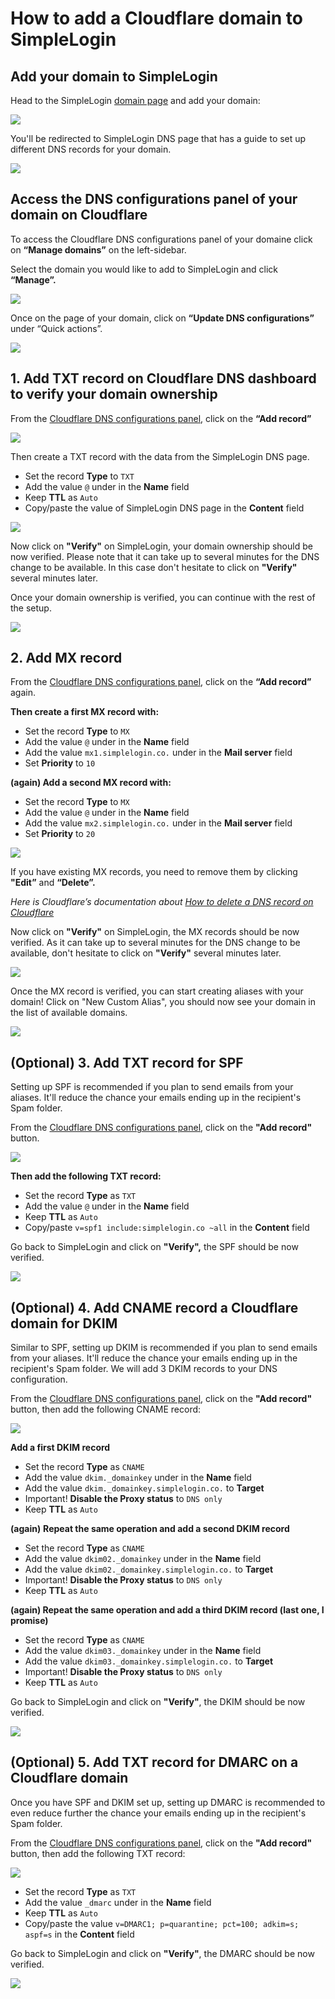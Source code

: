 # How to add a Cloudflare domain to SimpleLogin

## **Add your domain to SimpleLogin**

Head to the SimpleLogin [domain page](https://app.simplelogin.io/dashboard/custom_domain) and add your domain:

![](../../new-domain.png)

You'll be redirected to SimpleLogin DNS page that has a guide to set up different DNS records for your domain.

![](../../domain-dns.png)

## **Access the DNS configurations panel of your domain on Cloudflare**

To access the Cloudflare DNS configurations panel of your domaine click on **“Manage domains”** on the left-sidebar. 

Select the domain you would like to add to SimpleLogin and click **“Manage”.**

![](./cloudflare-manage-domain.png)

Once on the page of your domain, click on **“Update DNS configurations”** under “Quick actions”.

![](./cloudflare-update-dns.png)

## 1. **Add TXT record on Cloudflare DNS dashboard to verify your domain ownership**

From the [Cloudflare DNS configurations panel](/docs/custom-domain/registrars/cloudflare/cloudflare/#access-the-dns-configurations-panel-of-your-domain-on-cloudflare), click on the **“Add record”**

![](./cloudflare-add-record.png)

Then create a TXT record with the data from the SimpleLogin DNS page.

- Set the record **Type** to `TXT`
- Add the value `@` under in the **Name** field
- Keep **TTL** as `Auto`
- Copy/paste the value of SimpleLogin DNS page in the **Content** field

![](./cloudflare-add-domain.png)

Now click on **"Verify"** on SimpleLogin, your domain ownership should be now verified. Please note that it can take up to several minutes for the DNS change to be available. In this case don't hesitate to click on **"Verify"** several minutes later.

Once your domain ownership is verified, you can continue with the rest of the setup.

![](../../sl-domain-ownership.png)

## 2. **Add MX record**

From the [Cloudflare DNS configurations panel](/docs/custom-domain/registrars/cloudflare/cloudflare/#access-the-dns-configurations-panel-of-your-domain-on-cloudflare), click on the **“Add record”** again.

**Then create a first MX record with:**

- Set the record **Type** to `MX`
- Add the value `@` under in the **Name** field
- Add the value `mx1.simplelogin.co.` under in the **Mail server** field
- Set **Priority** to `10`


**(again) Add a second MX record with:**

- Set the record **Type** to `MX`
- Add the value `@` under in the **Name** field
- Add the value `mx2.simplelogin.co.` under in the **Mail server** field
- Set **Priority** to `20`

![](./cloudflare-add-mx1.png)

If you have existing MX records, you need to remove them by clicking **"Edit”** and **“Delete”.**

*Here is Cloudflare’s documentation about [How to delete a DNS record on Cloudflare](https://developers.cloudflare.com/dns/manage-dns-records/how-to/create-dns-records/#delete-dns-records)*

Now click on **"Verify"** on SimpleLogin, the MX records should be now verified. As it can take up to several minutes for the DNS change to be available, don't hesitate to click on **"Verify"** several minutes later.

![](../../domain-verified.png)

Once the MX record is verified, you can start creating aliases with your domain! Click on "New Custom Alias", you should now see your domain in the list of available domains.

![](../../domain-added.png)

## **(Optional) 3. Add TXT record for SPF**

Setting up SPF is recommended if you plan to send emails from your aliases. It'll reduce the chance your emails ending up in the recipient's Spam folder.

From the [Cloudflare DNS configurations panel](/docs/custom-domain/registrars/cloudflare/cloudflare/#access-the-dns-configurations-panel-of-your-domain-on-cloudflare), click on the **"Add record"** button. 

![](./cloudflare-add-spf.png)

**Then add the following TXT record:**

- Set the record **Type** as `TXT`
- Add the value `@` under in the **Name** field
- Keep **TTL** as `Auto`
- Copy/paste `v=spf1 include:simplelogin.co ~all` in the **Content** field


Go back to SimpleLogin and click on **"Verify",** the SPF should be now verified.

![](../../spf-verified.png)

## **(Optional) 4. Add CNAME record a Cloudflare domain for DKIM**

Similar to SPF, setting up DKIM is recommended if you plan to send emails from your aliases. It'll reduce the chance your emails ending up in the recipient's Spam folder. We will add 3 DKIM records to your DNS configuration.

From the [Cloudflare DNS configurations panel](/docs/custom-domain/registrars/cloudflare/cloudflare/#access-the-dns-configurations-panel-of-your-domain-on-cloudflare), click on the **"Add record"** button, then add the following CNAME record:

![](./cloudflare-add-dkim.png)

**Add a first DKIM record**

- Set the record **Type** as `CNAME`
- Add the value `dkim._domainkey` under in the **Name** field
- Add the value `dkim._domainkey.simplelogin.co.` to **Target**
- Important! **Disable the Proxy status** to `DNS only`
- Keep **TTL** as `Auto`


**(again)** **Repeat the same operation and add a second DKIM record**

- Set the record **Type** as `CNAME`
- Add the value `dkim02._domainkey` under in the **Name** field
- Add the value `dkim02._domainkey.simplelogin.co.` to **Target**
- Important! **Disable the Proxy status** to `DNS only`
- Keep **TTL** as `Auto`


**(again) Repeat the same operation and add a third DKIM record (last one, I promise)**

- Set the record **Type** as `CNAME`
- Add the value `dkim03._domainkey` under in the **Name** field
- Add the value `dkim03._domainkey.simplelogin.co.` to **Target**
- Important! **Disable the Proxy status** to `DNS only`
- Keep **TTL** as `Auto`


Go back to SimpleLogin and click on **"Verify"**, the DKIM should be now verified.

![](../../dkim-verified.png)

## **(Optional) 5. Add TXT record for DMARC on a Cloudflare domain**

Once you have SPF and DKIM set up, setting up DMARC is recommended to even reduce further the chance your emails ending up in the recipient's Spam folder.

From the [Cloudflare DNS configurations panel](/docs/custom-domain/registrars/cloudflare/cloudflare/#access-the-dns-configurations-panel-of-your-domain-on-cloudflare), click on the **"Add record"** button, then add the following TXT record:

![](./cloudflare-add-dmarc.png)

- Set the record **Type** as `TXT`
- Add the value `_dmarc` under in the **Name** field
- Keep **TTL** as `Auto`
- Copy/paste the value `v=DMARC1; p=quarantine; pct=100; adkim=s; aspf=s` in the **Content** field

Go back to SimpleLogin and click on **"Verify"**, the DMARC should be now verified.

![](../../dmarc-verified.png)
